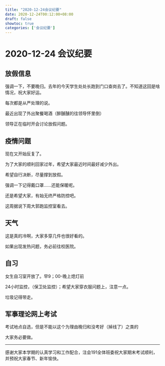 ```yaml
---
title: "2020-12-24会议纪要"
date: 2020-12-24T00:12:00+08:00
draft: false
showtoc: true
categories: ['会议纪要']
---
```

# 2020-12-24 会议纪要

## 放假信息

强调一下，不要晚归。去年的今天学生处处长跑到门口查岗去了。不知道这回是啥情况，祝大家好运。

每次都是从严处理的说。

最近出现了外出聚餐喝酒（醉醺醺的往领导怀里倒）

领导正在临时开会讨论放假问题。

## 疫情问题

现在又开始反复了。

为了大家的顺利回家过年，希望大家最近时间最好减少外出。

希望自行决断，尽量撑到放假。

强调一下记得戴口罩……还能保暖呢。

还是希望大家，有始无终严格防控吧。

这周据说下周大郭跑监控室看去。

## 天气

这是真的冷啊，大家多穿几件也很好看的。

如果出现发热问题，务必前往校医院。

## 自习

女生自习室开放了。早9；00-晚上熄灯前

24小时监控，（保卫处监控）；希望大家穿衣服问题上，注意一点。

垃圾记得带走。

## 军事理论网上考试

考试地点自选，但是不能以这个为理由晚归和没考好（掉线了）之类的

大家务必要做。

---

感谢大家本学期的认真学习和工作配合，注会191全体班委祝大家期末考试顺利，并预祝大家春节、新年愉快。